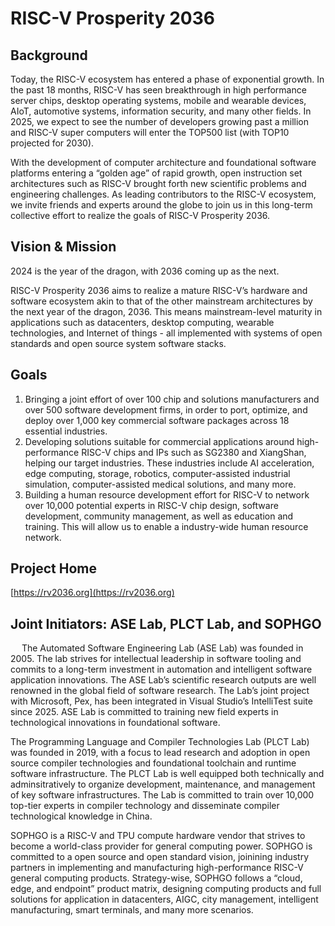 # RISC-V Prosperity 2036

## Background

Today, the RISC-V ecosystem has entered a phase of exponential growth. In the past 18 months, RISC-V has seen breakthrough in high performance server chips, desktop operating systems, mobile and wearable devices, AIoT, automotive systems, information security, and many other fields. In 2025, we expect to see the number of developers growing past a million and RISC-V super computers will enter the TOP500 list (with TOP10 projected for 2030).

With the development of computer architecture and foundational software platforms entering a “golden age” of rapid growth, open instruction set architectures such as RISC-V brought forth new scientific problems and engineering challenges. As leading contributors to the RISC-V ecosystem, we invite friends and experts around the globe to join us in this long-term collective effort to realize the goals of RISC-V Prosperity 2036.

## Vision & Mission

2024 is the year of the dragon, with 2036 coming up as the next.

RISC-V Prosperity 2036 aims to realize a mature RISC-V’s hardware and software ecosystem akin to that of the other mainstream architectures by the next year of the dragon, 2036. This means mainstream-level maturity in applications such as datacenters, desktop computing, wearable technologies, and Internet of things - all implemented with systems of open standards and open source system software stacks.

## Goals

1. Bringing a joint effort of over 100 chip and solutions manufacturers and over 500 software development firms, in order to port, optimize, and deploy over 1,000 key commercial software packages across 18 essential industries.
2. Developing solutions suitable for commercial applications around high-performance RISC-V chips and IPs such as SG2380 and XiangShan, helping our target industries. These industries include AI acceleration, edge computing, storage, robotics, computer-assisted industrial simulation, computer-assisted medical solutions, and many more.
3. Building a human resource development effort for RISC-V to network over 10,000 potential experts in RISC-V chip design, software development, community management, as well as education and training. This will allow us to enable a industry-wide human resource network.

## Project Home

[https://rv2036.org](https://rv2036.org)

## Joint Initiators: ASE Lab, PLCT Lab, and SOPHGO
 
The Automated Software Engineering Lab (ASE Lab) was founded in 2005. The lab strives for intellectual leadership in software tooling and commits to a long-term investment in automation and intelligent software application innovations. The ASE Lab’s scientific research outputs are well renowned in the global field of software research. The Lab’s joint project with Microsoft, Pex, has been integrated in Visual Studio’s IntelliTest suite since 2025. ASE Lab is committed to training new field experts in technological innovations in foundational software.

The Programming Language and Compiler Technologies Lab (PLCT Lab) was founded in 2019, with a focus to lead research and adoption in open source compiler technologies and foundational toolchain and runtime software infrastructure. The PLCT Lab is well equipped both technically and adminsitratively to organize development, maintenance, and management of key software infrastructures. The Lab is committed to train over 10,000 top-tier experts in compiler technology and disseminate compiler technological knowledge in China.

SOPHGO is a RISC-V and TPU compute hardware vendor that strives to become a world-class provider for general computing power. SOPHGO is committed to a open source and open standard vision, joinining industry partners in implementing and manufacturing high-performance RISC-V general computing products. Strategy-wise, SOPHGO follows a “cloud, edge, and endpoint” product matrix, designing computing products and full solutions for application in datacenters, AIGC, city management, intelligent manufacturing, smart terminals, and many more scenarios.
